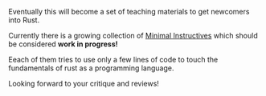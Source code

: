 
Eventually this will become a set of teaching materials to get newcomers into Rust.

Currently there is a growing collection of
[Minimal Instructives](https://github.com/broesamle/RustWorkshop/tree/master/minimals) which should be considered **work in progress!**

Eeach of them tries to use only a few lines of code to touch the fundamentals of rust as a programming language.

Looking forward to your critique and reviews!
